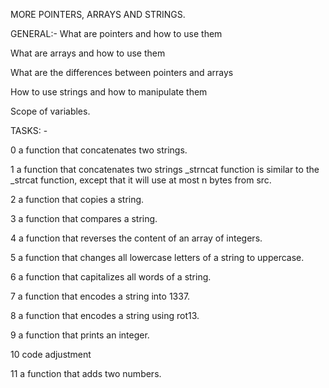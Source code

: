 MORE POINTERS, ARRAYS AND STRINGS.

GENERAL:-
What are pointers and how to use them

What are arrays and how to use them

What are the differences between pointers and arrays

How to use strings and how to manipulate them

Scope of variables.

TASKS: -

0 a function that concatenates two strings.

1 a function that concatenates two strings _strncat function is similar to the _strcat function, except that it will use at most n bytes from src.

2 a function that copies a string.

3 a function that compares a string.

4 a function that reverses the content of an array of integers.

5 a function that changes all lowercase letters of a string to uppercase.

6 a function that capitalizes all words of a string.

7 a function that encodes a string into 1337.

8 a function that encodes a string using rot13.

9  a function that prints an integer.

10 code adjustment

11 a function that adds two numbers.
